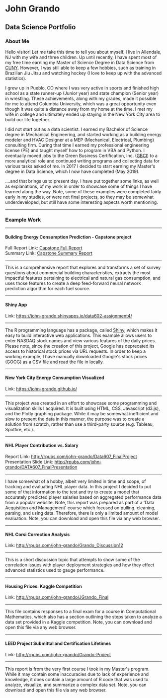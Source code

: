 # John Grando
## Data Science Portfolio

### About Me
Hello visitor!  Let me take this time to tell you about myself.  I live in Allendale, NJ with my wife and three children.  Up until recently, I have spent most of my free time earning my Master of Science Degree in Data Science from [CUNY](https://sps.cuny.edu/academics/graduate/master-science-data-science-ms).  However, I was still able to keep a few hobbies, such as training in Brazilian Jiu Jitsu and watching hockey (I love to keep up with the advanced statistics).  

I grew up in Pueblo, CO where I was very active in sports and finished high school as a state runner-up (Junior year) and state champion (Senior year) in wrestling.  These achievements, along with my grades, made it possible for me to attend Columbia University, which was a great opportunity even though it was quite a distance away from my home at the time.  I met my wife in college and ultimately ended up staying in the New York City area to build our life together.  

I did not start out as a data scientist.  I earned my Bachelor of Science degree in Mechanical Engineering, and started working as a building energy modeler and HVAC Designer at a MEP (Mechanical, Electrical, Plumbing) consulting firm. During that time I earned my professional engineering license (PE) and taught myself how to program in VBA and Python. I eventually moved jobs to the Green Business Certification, Inc. ([GBCI](http://www.gbci.org/)) to a more analytical role and continued writing programs and collecting data for various tasks asked of me. In 2017 I decided to start earning my Master's degree in Data Science, which I now have completed (May 2019). 

....and that brings us to present day.  I have put together some links, as well as explanations, of my work in order to showcase some of things I have learned along the way.  Note, some of these examples were completed fairly early in my studies, or were not final projects, so they may be somewhat underdeveloped, but still have some interesting aspects worth mentioning.  

---
### Example Work

---  
#### Building Energy Consumption Prediction - Capstone project  
Full Report Link: [Capstone Full Report](https://github.com/john-grando/john-grando-portfolio/blob/master/CapstoneDocuments/CapstoneFullReport.pdf)  
Summary Link: [Capstone Summary Report](https://github.com/john-grando/john-grando-portfolio/blob/master/CapstoneDocuments/CapstoneSummary.pdf)  

---  
This is a comprehensive report that explores and transforms a set of survey questions about commercial building characteristics, extracts the most impactful features pertaining to electrical and natural gas consumption, and uses those features to create a deep feed-forward neural network prediction algorithm for each fuel source.  

---  
#### Shiny App  
Link: https://john-grando.shinyapps.io/data602-assignment4/  

---  
The R programming language has a package, called [Shiny](https://shiny.rstudio.com/), which makes it easy to build interactive web applications.  This example allows users to enter NASDAQ stock names and view various features of the daily prices. Please note, since the creation of this project, Google has deprecated its access to historical stock prices via URL requests.  In order to keep a working example, I have manually downloaded Google's stock prices (GOOG) as a CSV file and read the file in locally.  

---  
#### New York City Energy Consumption Visualized  
Link: https://john-grando.github.io/  

---  
This project was created in an effort to showcase some programming and visualization skills I acquired.  It is built using HTML, CSS, Javascript (d3.js), and the Plotly graphing package.  While it may be somewhat inefficient and slow to present the data in this manner, the purpose was to create a solution from scratch, rather than use a third-party source (e.g. Tableau, Spotfire, etc.).  

---  
#### NHL Player Contribution vs. Salary  
Report Link: http://rpubs.com/john-grando/Data607_FinalProject  
Presentation Slide Link: http://rpubs.com/john-grando/DATA607_FinalPresentation  

---  
I have somewhat of a hobby, albeit very limited in time and scope, of tracking and evaluating NHL player data.  In this project I decided to put some of that information to the test and try to create a model that accurately predicted player salaries based on aggregated performance data from a popular website. Note, this report was prepared as part of a 'Data Acquisition and Management' course which focused on pulling, cleaning, parsing, and using data.  Therefore, there is only a limited amount of model evaluation.  Note, you can download and open this file via any web browser.  

---  
#### NHL Corsi Correction Analysis  
Link: http://rpubs.com/john-grando/Grando_Discussion12  

---  
This is a short discussion topic that attempts to show some of the correlation issues with player deployment strategies and how they effect advanced statistics used to gauge performance.  

---  
#### Housing Prices: Kaggle Competition  
Link: http://rpubs.com/john-grando/JGrando_Final  

---  
This file contains responses to a final exam for a course in Computational Mathematics, which also has a section outlining the steps taken to analyze a data set provided in a Kaggle competition.  Note, you can download and open this file via any web browser.  

---  
#### LEED Project Submittal and Certification Lifetimes  
Link: http://rpubs.com/john-grando/Grando-Project  

---  
This report is from the very first course I took in my Master's program.  While it may contain some inaccuracies due to lack of experience and knowledge, it does contain a large amount of R code that was used to analyze, visualize, and summarize a complex data set.  Note, you can download and open this file via any web browser.  
